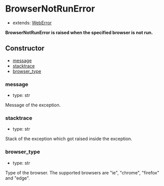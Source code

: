 # BrowserNotRunError

- extends: [WebError](./doc/api/python/exceptions/weberror.md)

**BrowserNotRunError is raised when the specified browser is not run.**

## Constructor<!-- {docsify-ignore} -->
- [message](#message)
- [stacktrace](#stacktrace)
- [browser_type](#browser_type)


### message
- type: str

Message of the exception.


### stacktrace
- type: str

Stack of the exception which got raised inside the exception.

### browser_type
- type: str

Type of the browser. The supported browsers are "ie", "chrome", "firefox" and "edge".